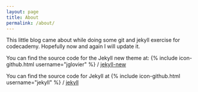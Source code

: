 ```yaml
---
layout: page
title: About
permalink: /about/
---
```


This little blog came about while doing some git and jekyll exercise for codecademy.
Hopefully now and again I will update it.

You can find the source code for the Jekyll new theme at:
{% include icon-github.html username="jglovier" %} /
[jekyll-new](https://github.com/jglovier/jekyll-new)

You can find the source code for Jekyll at
{% include icon-github.html username="jekyll" %} /
[jekyll](https://github.com/jekyll/jekyll)
